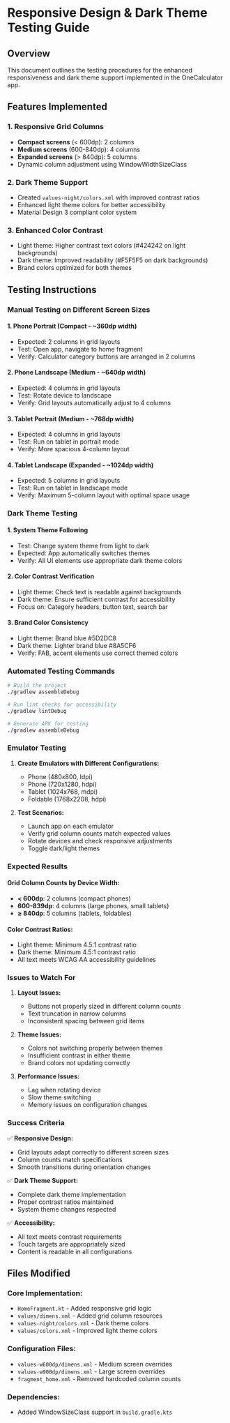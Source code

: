 # Responsive Design & Dark Theme Testing Guide

## Overview
This document outlines the testing procedures for the enhanced responsiveness and dark theme support implemented in the OneCalculator app.

## Features Implemented

### 1. Responsive Grid Columns
- **Compact screens** (< 600dp): 2 columns
- **Medium screens** (600-840dp): 4 columns  
- **Expanded screens** (> 840dp): 5 columns
- Dynamic column adjustment using WindowWidthSizeClass

### 2. Dark Theme Support
- Created `values-night/colors.xml` with improved contrast ratios
- Enhanced light theme colors for better accessibility
- Material Design 3 compliant color system

### 3. Enhanced Color Contrast
- Light theme: Higher contrast text colors (#424242 on light backgrounds)
- Dark theme: Improved readability (#F5F5F5 on dark backgrounds)
- Brand colors optimized for both themes

## Testing Instructions

### Manual Testing on Different Screen Sizes

#### 1. Phone Portrait (Compact - ~360dp width)
- Expected: 2 columns in grid layouts
- Test: Open app, navigate to home fragment
- Verify: Calculator category buttons are arranged in 2 columns

#### 2. Phone Landscape (Medium - ~640dp width)  
- Expected: 4 columns in grid layouts
- Test: Rotate device to landscape
- Verify: Grid layouts automatically adjust to 4 columns

#### 3. Tablet Portrait (Medium - ~768dp width)
- Expected: 4 columns in grid layouts
- Test: Run on tablet in portrait mode
- Verify: More spacious 4-column layout

#### 4. Tablet Landscape (Expanded - ~1024dp width)
- Expected: 5 columns in grid layouts
- Test: Run on tablet in landscape mode
- Verify: Maximum 5-column layout with optimal space usage

### Dark Theme Testing

#### 1. System Theme Following
- Test: Change system theme from light to dark
- Expected: App automatically switches themes
- Verify: All UI elements use appropriate dark theme colors

#### 2. Color Contrast Verification
- Light theme: Check text is readable against backgrounds
- Dark theme: Ensure sufficient contrast for accessibility
- Focus on: Category headers, button text, search bar

#### 3. Brand Color Consistency
- Light theme: Brand blue #5D2DC8
- Dark theme: Lighter brand blue #8A5CF6
- Verify: FAB, accent elements use correct themed colors

### Automated Testing Commands

```bash
# Build the project
./gradlew assembleDebug

# Run lint checks for accessibility
./gradlew lintDebug

# Generate APK for testing
./gradlew assembleDebug
```

### Emulator Testing

1. **Create Emulators with Different Configurations:**
   - Phone (480x800, ldpi)
   - Phone (720x1280, hdpi) 
   - Tablet (1024x768, mdpi)
   - Foldable (1768x2208, hdpi)

2. **Test Scenarios:**
   - Launch app on each emulator
   - Verify grid column counts match expected values
   - Rotate devices and check responsive adjustments
   - Toggle dark/light themes

### Expected Results

#### Grid Column Counts by Device Width:
- **< 600dp**: 2 columns (compact phones)
- **600-839dp**: 4 columns (large phones, small tablets)
- **≥ 840dp**: 5 columns (tablets, foldables)

#### Color Contrast Ratios:
- Light theme: Minimum 4.5:1 contrast ratio
- Dark theme: Minimum 4.5:1 contrast ratio
- All text meets WCAG AA accessibility guidelines

### Issues to Watch For

1. **Layout Issues:**
   - Buttons not properly sized in different column counts
   - Text truncation in narrow columns
   - Inconsistent spacing between grid items

2. **Theme Issues:**
   - Colors not switching properly between themes
   - Insufficient contrast in either theme
   - Brand colors not updating correctly

3. **Performance Issues:**
   - Lag when rotating device
   - Slow theme switching
   - Memory issues on configuration changes

### Success Criteria

✅ **Responsive Design:**
- Grid layouts adapt correctly to different screen sizes
- Column counts match specifications
- Smooth transitions during orientation changes

✅ **Dark Theme Support:**
- Complete dark theme implementation
- Proper contrast ratios maintained
- System theme changes respected

✅ **Accessibility:**
- All text meets contrast requirements
- Touch targets are appropriately sized
- Content is readable in all configurations

## Files Modified

### Core Implementation:
- `HomeFragment.kt` - Added responsive grid logic
- `values/dimens.xml` - Added grid column resources
- `values-night/colors.xml` - Dark theme colors
- `values/colors.xml` - Improved light theme colors

### Configuration Files:
- `values-w600dp/dimens.xml` - Medium screen overrides
- `values-w900dp/dimens.xml` - Large screen overrides
- `fragment_home.xml` - Removed hardcoded column counts

### Dependencies:
- Added WindowSizeClass support in `build.gradle.kts`
